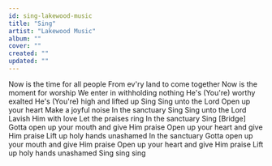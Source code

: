 ```yaml
---
id: sing-lakewood-music
title: "Sing"
artist: "Lakewood Music"
album: ""
cover: ""
created: ""
updated: ""
---
```


Now is the time for all people
From ev'ry land to come together
Now is the moment for worship
We enter in withholding nothing
He's (You're) worthy exalted
He's (You're) high and lifted up
Sing
Sing unto the Lord
Open up your heart
Make a joyful noise
In the sanctuary
Sing
Sing unto the Lord
Lavish Him with love
Let the praises ring
In the sanctuary
Sing
[Bridge]
Gotta open up your mouth and give Him praise
Open up your heart and give Him praise
Lift up holy hands unashamed
In the sanctuary
Gotta open up your mouth and give Him praise
Open up your heart and give Him praise
Lift up holy hands unashamed
Sing sing sing